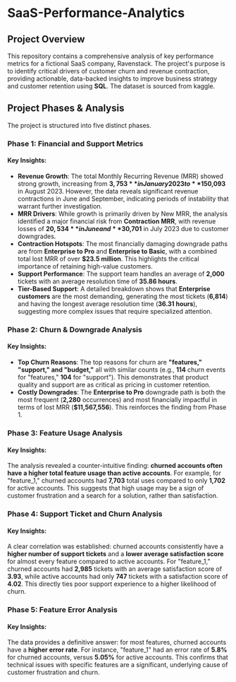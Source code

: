# SaaS-Performance-Analytics
## Project Overview
This repository contains a comprehensive analysis of key performance metrics for a fictional SaaS company, Ravenstack. The project's purpose is to identify critical drivers of customer churn and revenue contraction, providing actionable, data-backed insights to improve business strategy and customer retention using **SQL**. The dataset is sourced from kaggle.

## Project Phases & Analysis
The project is structured into five distinct phases.
### Phase 1: Financial and Support Metrics
#### Key Insights:
* **Revenue Growth**: The total Monthly Recurring Revenue (MRR) showed strong growth, increasing from **$3,753** in January 2023 to **$150,093** in August 2023. However, the data reveals significant revenue contractions in June and September, indicating periods of instability that warrant further investigation.
* **MRR Drivers**: While growth is primarily driven by New MRR, the analysis identified a major financial risk from **Contraction MRR**, with revenue losses of **$20,534** in June and **$30,701** in July 2023 due to customer downgrades.
* **Contraction Hotspots**: The most financially damaging downgrade paths are from **Enterprise to Pro** and **Enterprise to Basic**, with a combined total lost MRR of over **$23.5 million**. This highlights the critical importance of retaining high-value customers.
* **Support Performance**: The support team handles an average of **2,000** tickets with an average resolution time of **35.86 hours**.
* **Tier-Based Support**: A detailed breakdown shows that **Enterprise customers** are the most demanding, generating the most tickets (**6,814**) and having the longest average resolution time (**36.31 hours**), suggesting more complex issues that require specialized attention.

### Phase 2: Churn & Downgrade Analysis
#### Key Insights:
* **Top Churn Reasons**: The top reasons for churn are **"features," "support," and "budget,"** all with similar counts (e.g., **114** churn events for "features," **104** for "support"). This demonstrates that product quality and support are as critical as pricing in customer retention.
* **Costly Downgrades**: The **Enterprise to Pro** downgrade path is both the most frequent (**2,280** occurrences) and most financially impactful in terms of lost MRR (**$11,567,556**). This reinforces the finding from Phase 1.

### Phase 3: Feature Usage Analysis
#### Key Insights:
The analysis revealed a counter-intuitive finding: **churned accounts often have a higher total feature usage than active accounts**. For example, for "feature_1," churned accounts had **7,703** total uses compared to only **1,702** for active accounts. This suggests that high usage may be a sign of customer frustration and a search for a solution, rather than satisfaction.

### Phase 4: Support Ticket and Churn Analysis
#### Key Insights:
A clear correlation was established: churned accounts consistently have a **higher number of support tickets** and a **lower average satisfaction score** for almost every feature compared to active accounts. For "feature_1," churned accounts had **2,985** tickets with an average satisfaction score of **3.93**, while active accounts had only **747** tickets with a satisfaction score of **4.02**. This directly ties poor support experience to a higher likelihood of churn.

### Phase 5: Feature Error Analysis
#### Key Insights:
The data provides a definitive answer: for most features, churned accounts have a **higher error rate**. For instance, "feature_1" had an error rate of **5.8%** for churned accounts, versus **5.05%** for active accounts. This confirms that technical issues with specific features are a significant, underlying cause of customer frustration and churn.
